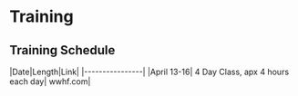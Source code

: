 # Training

## Training Schedule

|Date|Length|Link|
|----------------|
|April 13-16| 4 Day Class, apx 4 hours each day| wwhf.com|
